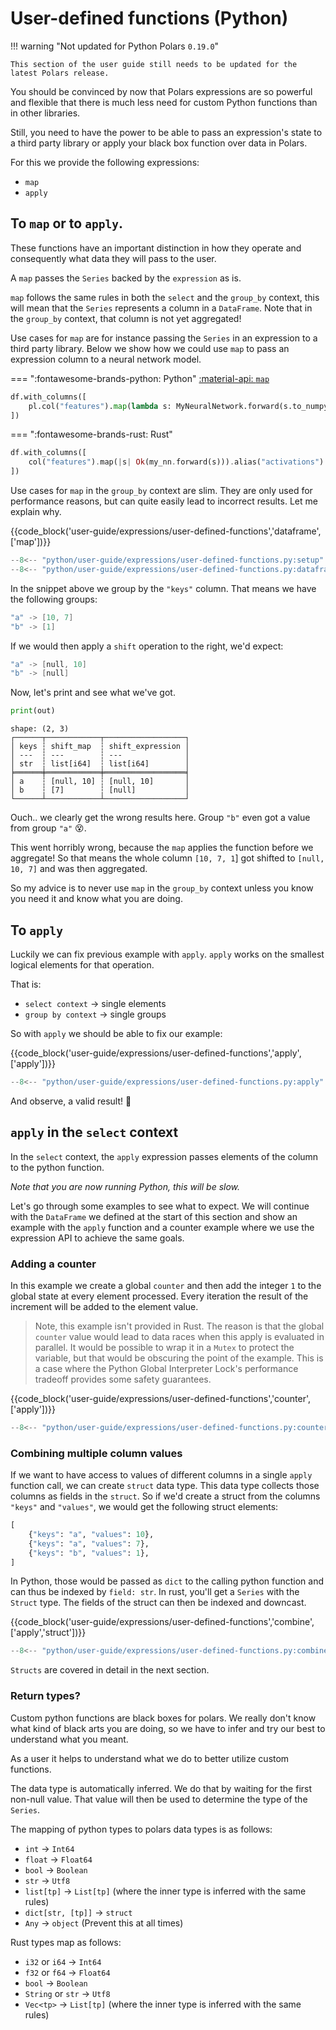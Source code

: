 # User-defined functions (Python)

!!! warning "Not updated for Python Polars `0.19.0`"

    This section of the user guide still needs to be updated for the latest Polars release.

You should be convinced by now that Polars expressions are so powerful and flexible that there is much less need for custom Python functions
than in other libraries.

Still, you need to have the power to be able to pass an expression's state to a third party library or apply your black box function
over data in Polars.

For this we provide the following expressions:

- `map`
- `apply`

## To `map` or to `apply`.

These functions have an important distinction in how they operate and consequently what data they will pass to the user.

A `map` passes the `Series` backed by the `expression` as is.

`map` follows the same rules in both the `select` and the `group_by` context, this will
mean that the `Series` represents a column in a `DataFrame`. Note that in the `group_by` context, that column is not yet
aggregated!

Use cases for `map` are for instance passing the `Series` in an expression to a third party library. Below we show how
we could use `map` to pass an expression column to a neural network model.

=== ":fontawesome-brands-python: Python"
[:material-api: `map`](https://pola-rs.github.io/polars/py-polars/html/reference/expressions/api/polars.map.html)

```python
df.with_columns([
    pl.col("features").map(lambda s: MyNeuralNetwork.forward(s.to_numpy())).alias("activations")
])
```

=== ":fontawesome-brands-rust: Rust"

```rust
df.with_columns([
    col("features").map(|s| Ok(my_nn.forward(s))).alias("activations")
])
```

Use cases for `map` in the `group_by` context are slim. They are only used for performance reasons, but can quite easily lead to incorrect results. Let me explain why.

{{code_block('user-guide/expressions/user-defined-functions','dataframe',['map'])}}

```python exec="on" result="text" session="user-guide/udf"
--8<-- "python/user-guide/expressions/user-defined-functions.py:setup"
--8<-- "python/user-guide/expressions/user-defined-functions.py:dataframe"
```

In the snippet above we group by the `"keys"` column. That means we have the following groups:

```c
"a" -> [10, 7]
"b" -> [1]
```

If we would then apply a `shift` operation to the right, we'd expect:

```c
"a" -> [null, 10]
"b" -> [null]
```

Now, let's print and see what we've got.

```python
print(out)
```

```
shape: (2, 3)
┌──────┬────────────┬──────────────────┐
│ keys ┆ shift_map  ┆ shift_expression │
│ ---  ┆ ---        ┆ ---              │
│ str  ┆ list[i64]  ┆ list[i64]        │
╞══════╪════════════╪══════════════════╡
│ a    ┆ [null, 10] ┆ [null, 10]       │
│ b    ┆ [7]        ┆ [null]           │
└──────┴────────────┴──────────────────┘
```

Ouch.. we clearly get the wrong results here. Group `"b"` even got a value from group `"a"` 😵.

This went horribly wrong, because the `map` applies the function before we aggregate! So that means the whole column `[10, 7, 1`\] got shifted to `[null, 10, 7]` and was then aggregated.

So my advice is to never use `map` in the `group_by` context unless you know you need it and know what you are doing.

## To `apply`

Luckily we can fix previous example with `apply`. `apply` works on the smallest logical elements for that operation.

That is:

- `select context` -> single elements
- `group by context` -> single groups

So with `apply` we should be able to fix our example:

{{code_block('user-guide/expressions/user-defined-functions','apply',['apply'])}}

```python exec="on" result="text" session="user-guide/udf"
--8<-- "python/user-guide/expressions/user-defined-functions.py:apply"
```

And observe, a valid result! 🎉

## `apply` in the `select` context

In the `select` context, the `apply` expression passes elements of the column to the python function.

_Note that you are now running Python, this will be slow._

Let's go through some examples to see what to expect. We will continue with the `DataFrame` we defined at the start of
this section and show an example with the `apply` function and a counter example where we use the expression API to
achieve the same goals.

### Adding a counter

In this example we create a global `counter` and then add the integer `1` to the global state at every element processed.
Every iteration the result of the increment will be added to the element value.

> Note, this example isn't provided in Rust. The reason is that the global `counter` value would lead to data races when this apply is evaluated in parallel. It would be possible to wrap it in a `Mutex` to protect the variable, but that would be obscuring the point of the example. This is a case where the Python Global Interpreter Lock's performance tradeoff provides some safety guarantees.

{{code_block('user-guide/expressions/user-defined-functions','counter',['apply'])}}

```python exec="on" result="text" session="user-guide/udf"
--8<-- "python/user-guide/expressions/user-defined-functions.py:counter"
```

### Combining multiple column values

If we want to have access to values of different columns in a single `apply` function call, we can create `struct` data
type. This data type collects those columns as fields in the `struct`. So if we'd create a struct from the columns
`"keys"` and `"values"`, we would get the following struct elements:

```python
[
    {"keys": "a", "values": 10},
    {"keys": "a", "values": 7},
    {"keys": "b", "values": 1},
]
```

In Python, those would be passed as `dict` to the calling python function and can thus be indexed by `field: str`. In rust, you'll get a `Series` with the `Struct` type. The fields of the struct can then be indexed and downcast.

{{code_block('user-guide/expressions/user-defined-functions','combine',['apply','struct'])}}

```python exec="on" result="text" session="user-guide/udf"
--8<-- "python/user-guide/expressions/user-defined-functions.py:combine"
```

`Structs` are covered in detail in the next section.

### Return types?

Custom python functions are black boxes for polars. We really don't know what kind of black arts you are doing, so we have
to infer and try our best to understand what you meant.

As a user it helps to understand what we do to better utilize custom functions.

The data type is automatically inferred. We do that by waiting for the first non-null value. That value will then be used
to determine the type of the `Series`.

The mapping of python types to polars data types is as follows:

- `int` -> `Int64`
- `float` -> `Float64`
- `bool` -> `Boolean`
- `str` -> `Utf8`
- `list[tp]` -> `List[tp]` (where the inner type is inferred with the same rules)
- `dict[str, [tp]]` -> `struct`
- `Any` -> `object` (Prevent this at all times)

Rust types map as follows:

- `i32` or `i64` -> `Int64`
- `f32` or `f64` -> `Float64`
- `bool` -> `Boolean`
- `String` or `str` -> `Utf8`
- `Vec<tp>` -> `List[tp]` (where the inner type is inferred with the same rules)
